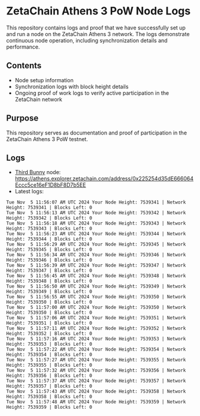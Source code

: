 # ZetaChain Athens 3 PoW Node Logs
This repository contains logs and proof that we have successfully set up and run a node on the ZetaChain Athens 3 network. The logs demonstrate continuous node operation, including synchronization details and performance.

## Contents
- Node setup information
- Synchronization logs with block height details
- Ongoing proof of work logs to verify active participation in the ZetaChain network

## Purpose
This repository serves as documentation and proof of participation in the ZetaChain Athens 3 PoW testnet.

## Logs

- [Third Bunny](https://thirdbunny.xyz/) node: https://athens.explorer.zetachain.com/address/0x225254d35dE666064Eccc5ce16eF1D8bF8D7b5EE
- Latest logs:
```
Tue Nov  5 11:56:07 AM UTC 2024 Your Node Height: 7539341 | Network Height: 7539341 | Blocks Left: 0
Tue Nov  5 11:56:13 AM UTC 2024 Your Node Height: 7539342 | Network Height: 7539342 | Blocks Left: 0
Tue Nov  5 11:56:18 AM UTC 2024 Your Node Height: 7539343 | Network Height: 7539343 | Blocks Left: 0
Tue Nov  5 11:56:23 AM UTC 2024 Your Node Height: 7539344 | Network Height: 7539344 | Blocks Left: 0
Tue Nov  5 11:56:29 AM UTC 2024 Your Node Height: 7539345 | Network Height: 7539345 | Blocks Left: 0
Tue Nov  5 11:56:34 AM UTC 2024 Your Node Height: 7539346 | Network Height: 7539346 | Blocks Left: 0
Tue Nov  5 11:56:39 AM UTC 2024 Your Node Height: 7539347 | Network Height: 7539347 | Blocks Left: 0
Tue Nov  5 11:56:45 AM UTC 2024 Your Node Height: 7539348 | Network Height: 7539348 | Blocks Left: 0
Tue Nov  5 11:56:50 AM UTC 2024 Your Node Height: 7539349 | Network Height: 7539349 | Blocks Left: 0
Tue Nov  5 11:56:55 AM UTC 2024 Your Node Height: 7539350 | Network Height: 7539350 | Blocks Left: 0
Tue Nov  5 11:57:00 AM UTC 2024 Your Node Height: 7539350 | Network Height: 7539350 | Blocks Left: 0
Tue Nov  5 11:57:06 AM UTC 2024 Your Node Height: 7539351 | Network Height: 7539351 | Blocks Left: 0
Tue Nov  5 11:57:11 AM UTC 2024 Your Node Height: 7539352 | Network Height: 7539352 | Blocks Left: 0
Tue Nov  5 11:57:16 AM UTC 2024 Your Node Height: 7539353 | Network Height: 7539353 | Blocks Left: 0
Tue Nov  5 11:57:22 AM UTC 2024 Your Node Height: 7539354 | Network Height: 7539354 | Blocks Left: 0
Tue Nov  5 11:57:27 AM UTC 2024 Your Node Height: 7539355 | Network Height: 7539355 | Blocks Left: 0
Tue Nov  5 11:57:32 AM UTC 2024 Your Node Height: 7539356 | Network Height: 7539356 | Blocks Left: 0
Tue Nov  5 11:57:37 AM UTC 2024 Your Node Height: 7539357 | Network Height: 7539357 | Blocks Left: 0
Tue Nov  5 11:57:43 AM UTC 2024 Your Node Height: 7539358 | Network Height: 7539358 | Blocks Left: 0
Tue Nov  5 11:57:48 AM UTC 2024 Your Node Height: 7539359 | Network Height: 7539359 | Blocks Left: 0
```
